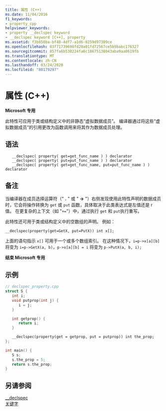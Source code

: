 ```yaml
---
title: 属性 (C++)
ms.date: 11/04/2016
f1_keywords:
- property_cpp
helpviewer_keywords:
- property __declspec keyword
- __declspec keyword [C++], property
ms.assetid: f3b850ba-bf48-4df7-a1d6-8259d97309ce
ms.openlocfilehash: 03f71739698fd20a01fd72567ce5b9babc176327
ms.sourcegitcommit: 857fa6b530224fa6c18675138043aba9aa0619fb
ms.translationtype: MT
ms.contentlocale: zh-CN
ms.lasthandoff: 03/24/2020
ms.locfileid: "80179297"
---
```

# <a name="property-c"></a>属性 (C++)

**Microsoft 专用**

此特性可应用于类或结构定义中的非静态“虚拟数据成员”。 编译器通过将这些“虚拟数据成员”的引用更改为函数调用来将其作为数据成员处理。

## <a name="syntax"></a>语法

```
   __declspec( property( get=get_func_name ) ) declarator
   __declspec( property( put=put_func_name ) ) declarator
   __declspec( property( get=get_func_name, put=put_func_name ) ) declarator
```

## <a name="remarks"></a>备注

当编译器在成员选择运算符（" **.** " 或 " **->** "）右侧发现使用此特性声明的数据成员时，它会将操作转换为 `get` 或 `put` 函数，具体取决于此类表达式是左值还是 r 值。 在更复杂的上下文（如 "`+=`"）中，通过执行 `get` 和 `put`执行重写。

此特性还可用于类或结构定义中的空数组的声明。 例如：

```cpp
__declspec(property(get=GetX, put=PutX)) int x[];
```

上面的语句指示 `x[]` 可用于一个或多个数组索引。 在这种情况下，`i=p->x[a][b]` 将变为 `i=p->GetX(a, b)`，`p->x[a][b] = i` 将变为 `p->PutX(a, b, i);`

**结束 Microsoft 专用**

## <a name="example"></a>示例

```cpp
// declspec_property.cpp
struct S {
   int i;
   void putprop(int j) {
      i = j;
   }

   int getprop() {
      return i;
   }

   __declspec(property(get = getprop, put = putprop)) int the_prop;
};

int main() {
   S s;
   s.the_prop = 5;
   return s.the_prop;
}
```

## <a name="see-also"></a>另请参阅

[__declspec](../cpp/declspec.md)<br/>
[关键字](../cpp/keywords-cpp.md)
